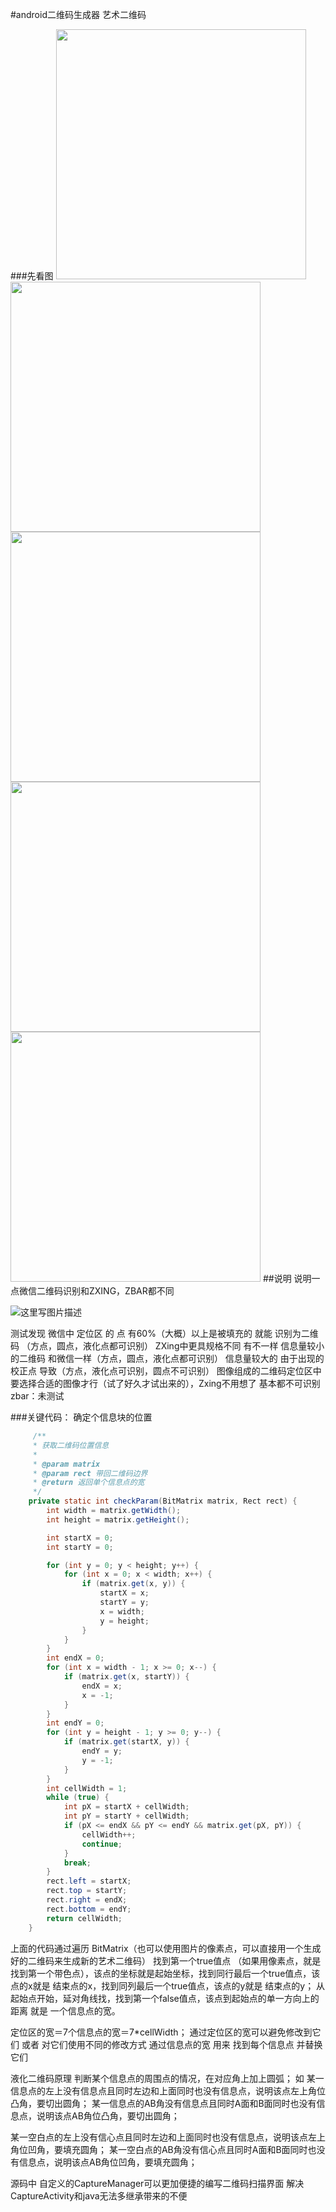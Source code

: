 #android二维码生成器 艺术二维码

###先看图
<img src="http://img.blog.csdn.net/20160420030537857" width="400px" />
<img src="http://img.blog.csdn.net/20160420030628714" width="400px" />
<img src="http://img.blog.csdn.net/20160420030704640" width="400px" />
<img src="http://img.blog.csdn.net/20160420030752078" width="400px" />
<img src="http://img.blog.csdn.net/20160420030821001" width="400px" />
##说明
说明一点微信二维码识别和ZXING，ZBAR都不同 

![这里写图片描述](http://img.blog.csdn.net/20160420033220427)

测试发现 
微信中 定位区 的 点 有60%（大概）以上是被填充的 就能 识别为二维码 （方点，圆点，液化点都可识别）
ZXing中更具规格不同 有不一样 信息量较小的二维码 和微信一样（方点，圆点，液化点都可识别）
信息量较大的 由于出现的校正点 导致（方点，液化点可识别，圆点不可识别）
图像组成的二维码定位区中要选择合适的图像才行（试了好久才试出来的），Zxing不用想了 基本都不可识别
zbar：未测试


###关键代码：
确定个信息块的位置
``` java
     /**
     * 获取二维码位置信息
     *
     * @param matrix
     * @param rect 带回二维码边界
     * @return 返回单个信息点的宽
     */
    private static int checkParam(BitMatrix matrix, Rect rect) {
        int width = matrix.getWidth();
        int height = matrix.getHeight();

        int startX = 0;
        int startY = 0;

        for (int y = 0; y < height; y++) {
            for (int x = 0; x < width; x++) {
                if (matrix.get(x, y)) {
                    startX = x;
                    startY = y;
                    x = width;
                    y = height;
                }
            }
        }
        int endX = 0;
        for (int x = width - 1; x >= 0; x--) {
            if (matrix.get(x, startY)) {
                endX = x;
                x = -1;
            }
        }
        int endY = 0;
        for (int y = height - 1; y >= 0; y--) {
            if (matrix.get(startX, y)) {
                endY = y;
                y = -1;
            }
        }
        int cellWidth = 1;
        while (true) {
            int pX = startX + cellWidth;
            int pY = startY + cellWidth;
            if (pX <= endX && pY <= endY && matrix.get(pX, pY)) {
                cellWidth++;
                continue;
            }
            break;
        }
        rect.left = startX;
        rect.top = startY;
        rect.right = endX;
        rect.bottom = endY;
        return cellWidth;
    }
```
上面的代码通过遍历 BitMatrix（也可以使用图片的像素点，可以直接用一个生成好的二维码来生成新的艺术二维码） 找到第一个true值点 （如果用像素点，就是找到第一个带色点），该点的坐标就是起始坐标，找到同行最后一个true值点，该点的x就是 结束点的x，找到同列最后一个true值点，该点的y就是 结束点的y；
从起始点开始，延对角线找，找到第一个false值点，该点到起始点的单一方向上的距离 就是 一个信息点的宽。

定位区的宽＝7个信息点的宽＝7*cellWidth；
通过定位区的宽可以避免修改到它们 或者 对它们使用不同的修改方式
通过信息点的宽 用来 找到每个信息点 并替换它们

液化二维码原理
判断某个信息点的周围点的情况，在对应角上加上圆弧；
如
某一信息点的左上没有信息点且同时左边和上面同时也没有信息点，说明该点左上角位凸角，要切出圆角；
某一信息点的AB角没有信息点且同时A面和B面同时也没有信息点，说明该点AB角位凸角，要切出圆角；

某一空白点的左上没有信心点且同时左边和上面同时也没有信息点，说明该点左上角位凹角，要填充圆角；
某一空白点的AB角没有信心点且同时A面和B面同时也没有信息点，说明该点AB角位凹角，要填充圆角；


源码中 自定义的CaptureManager可以更加便捷的编写二维码扫描界面 解决CaptureActivity和java无法多继承带来的不便
